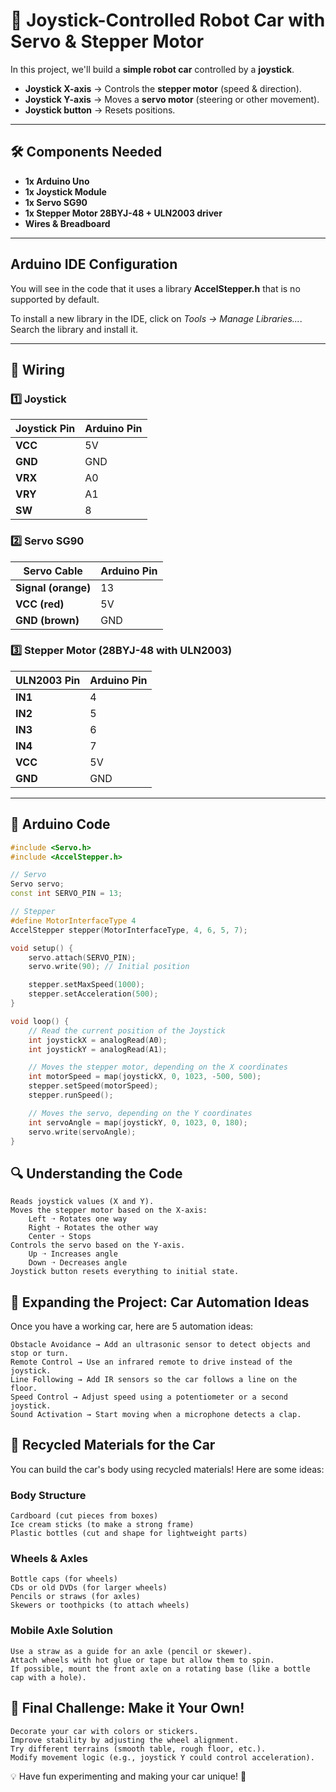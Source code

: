 # 🚗 Joystick-Controlled Robot Car with Servo & Stepper Motor

In this project, we'll build a **simple robot car** controlled by a **joystick**.  
- **Joystick X-axis** → Controls the **stepper motor** (speed & direction).  
- **Joystick Y-axis** → Moves a **servo motor** (steering or other movement).  
- **Joystick button** → Resets positions.  

---

## 🛠 Components Needed  
- **1x Arduino Uno**  
- **1x Joystick Module**  
- **1x Servo SG90**  
- **1x Stepper Motor 28BYJ-48 + ULN2003 driver**  
- **Wires & Breadboard**  

---

## Arduino IDE Configuration

You will see in the code that it uses a library **AccelStepper.h** that is no supported by default.

To install a new library in the IDE, click on *Tools -> Manage Libraries...*. Search the library and install it.

---
## 🔌 Wiring  
### **1️⃣ Joystick**
| Joystick Pin | Arduino Pin |
|-------------|------------|
| **VCC** | 5V |
| **GND** | GND |
| **VRX** | A0 |
| **VRY** | A1 |
| **SW**  | 8 |

### **2️⃣ Servo SG90**
| Servo Cable | Arduino Pin |
|------------|------------|
| **Signal (orange)** | 13 |
| **VCC (red)** | 5V |
| **GND (brown)** | GND |

### **3️⃣ Stepper Motor (28BYJ-48 with ULN2003)**
| ULN2003 Pin | Arduino Pin |
|------------|------------|
| **IN1** | 4 |
| **IN2** | 5 |
| **IN3** | 6 |
| **IN4** | 7 |
| **VCC** | 5V |
| **GND** | GND |

---

## 📜 Arduino Code
```cpp
#include <Servo.h>
#include <AccelStepper.h>

// Servo
Servo servo;
const int SERVO_PIN = 13;

// Stepper
#define MotorInterfaceType 4
AccelStepper stepper(MotorInterfaceType, 4, 6, 5, 7);

void setup() {
    servo.attach(SERVO_PIN);
    servo.write(90); // Initial position

    stepper.setMaxSpeed(1000); 
    stepper.setAcceleration(500);
}

void loop() {
    // Read the current position of the Joystick
    int joystickX = analogRead(A0);
    int joystickY = analogRead(A1);

    // Moves the stepper motor, depending on the X coordinates
    int motorSpeed = map(joystickX, 0, 1023, -500, 500);
    stepper.setSpeed(motorSpeed);
    stepper.runSpeed();

    // Moves the servo, depending on the Y coordinates
    int servoAngle = map(joystickY, 0, 1023, 0, 180);
    servo.write(servoAngle);
}
```


## 🔍 Understanding the Code

    Reads joystick values (X and Y).
    Moves the stepper motor based on the X-axis:
        Left ➝ Rotates one way
        Right ➝ Rotates the other way
        Center ➝ Stops
    Controls the servo based on the Y-axis.
        Up ➝ Increases angle
        Down ➝ Decreases angle
    Joystick button resets everything to initial state.

## 🚀 Expanding the Project: Car Automation Ideas

Once you have a working car, here are 5 automation ideas:

    Obstacle Avoidance → Add an ultrasonic sensor to detect objects and stop or turn.
    Remote Control → Use an infrared remote to drive instead of the joystick.
    Line Following → Add IR sensors so the car follows a line on the floor.
    Speed Control → Adjust speed using a potentiometer or a second joystick.
    Sound Activation → Start moving when a microphone detects a clap.

## 🌱 Recycled Materials for the Car

You can build the car's body using recycled materials! Here are some ideas:
### Body Structure

    Cardboard (cut pieces from boxes)
    Ice cream sticks (to make a strong frame)
    Plastic bottles (cut and shape for lightweight parts)

### Wheels & Axles

    Bottle caps (for wheels)
    CDs or old DVDs (for larger wheels)
    Pencils or straws (for axles)
    Skewers or toothpicks (to attach wheels)

### Mobile Axle Solution

    Use a straw as a guide for an axle (pencil or skewer).
    Attach wheels with hot glue or tape but allow them to spin.
    If possible, mount the front axle on a rotating base (like a bottle cap with a hole).

## 🎯 Final Challenge: Make it Your Own!

    Decorate your car with colors or stickers.
    Improve stability by adjusting the wheel alignment.
    Try different terrains (smooth table, rough floor, etc.).
    Modify movement logic (e.g., joystick Y could control acceleration).

💡 Have fun experimenting and making your car unique! 🚀
